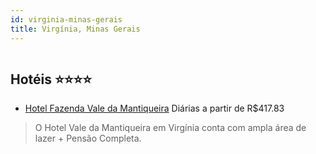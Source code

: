 ```yaml
---
id: virginia-minas-gerais
title: Virgínia, Minas Gerais
---
```


<center><img src="https://static.hotelurbano.com/reservas/prod0/0/372/5ca7b41f3e99d_hotel-fazenda-vale-da-mantiqueira.png" alt="" /></center>


## Hotéis ⭐️⭐️⭐️⭐️

-    [Hotel Fazenda Vale da Mantiqueira](https://www.hurb.com/aud/https://www.hurb.com/hoteis/virginia/hotel-fazenda-vale-da-mantiqueira-372?cmp=18055) Diárias a partir de R$417.83
   > O Hotel Vale da Mantiqueira em Virgínia conta com ampla área de lazer + Pensão  Completa. 
